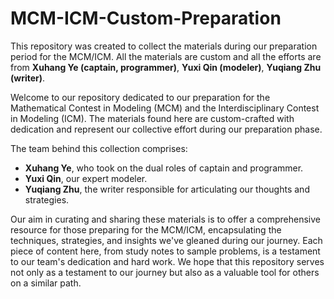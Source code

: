 # MCM-ICM-Custom-Preparation
This repository was created to collect the materials during our preparation period for the MCM/ICM. All the materials are custom and all the efforts are from **Xuhang Ye (captain, programmer)**, **Yuxi Qin (modeler)**, **Yuqiang Zhu (writer)**.

Welcome to our repository dedicated to our preparation for the Mathematical Contest in Modeling (MCM) and the Interdisciplinary Contest in Modeling (ICM). The materials found here are custom-crafted with dedication and represent our collective effort during our preparation phase.

The team behind this collection comprises:
- **Xuhang Ye**, who took on the dual roles of captain and programmer.
- **Yuxi Qin**, our expert modeler.
- **Yuqiang Zhu**, the writer responsible for articulating our thoughts and strategies.

Our aim in curating and sharing these materials is to offer a comprehensive resource for those preparing for the MCM/ICM, encapsulating the techniques, strategies, and insights we've gleaned during our journey. Each piece of content here, from study notes to sample problems, is a testament to our team's dedication and hard work. We hope that this repository serves not only as a testament to our journey but also as a valuable tool for others on a similar path.
